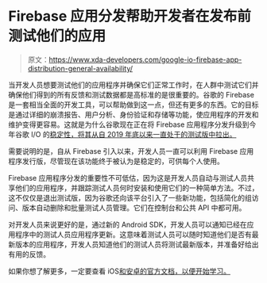 # Firebase 应用分发帮助开发者在发布前测试他们的应用

> 原文：<https://www.xda-developers.com/google-io-firebase-app-distribution-general-availability/>

当开发人员想要测试他们的应用程序并确保它们正常工作时，在人群中测试它们并确保他们得到的所有反馈和测试数据都是高标准的是很重要的。谷歌的 Firebase 是一套相当全面的开发工具，可以帮助做到这一点，但还有更多的东西。它的目标是通过详细的崩溃报告、用户分析、身份验证和存储等功能，使应用程序的开发和维护变得更容易。这就是为什么谷歌现在正在将 Firebase 应用程序分发升级到今年谷歌 I/O 的[稳定性，将其从自 2019 年底以来一直处于的测试版中拉出。](https://www.xda-developers.com/google-i-o-2022-schedule/)

需要说明的是，自从 Firebase 引入以来，开发人员一直可以利用 Firebase 应用程序发行版，尽管现在该功能终于被认为是稳定的，可供每个人使用。

Firebase 应用程序分发的重要性不可低估，因为这是开发人员自动与测试人员共享他们的应用程序，并跟踪测试人员何时安装和使用它们的一种简单方法。不过，这不仅仅是退出测试版，因为谷歌还向该平台引入了一些新功能，包括简化的组访问、版本自动删除和批量测试人员管理。它们在控制台和公共 API 中都可用。

对开发人员来说更好的是，通过新的 Android SDK，开发人员可以通知已经在应用程序中的测试人员应用程序更新。这意味着测试人员可以随时知道他们是否有最新版本的应用程序，开发人员知道他们的测试人员将测试最新版本，并准备好给出有用的反馈。

如果你想了解更多，一定要查看 iOS[和安卓](https://firebase.google.com/codelabs/appdistribution-ios#0)[的官方文档，以便开始学习。](https://firebase.google.com/codelabs/appdistribution-android#0)